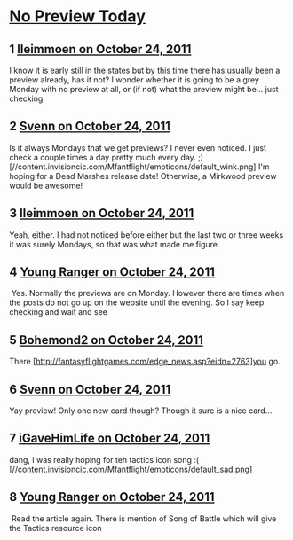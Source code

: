 # [No Preview Today](https://community.fantasyflightgames.com/topic/55248-no-preview-today/)

## 1 [lleimmoen on October 24, 2011](https://community.fantasyflightgames.com/topic/55248-no-preview-today/?do=findComment&comment=546556)

I know it is early still in the states but by this time there has usually been a preview already, has it not? I wonder whether it is going to be a grey Monday with no preview at all, or (if not) what the preview might be... just checking.

## 2 [Svenn on October 24, 2011](https://community.fantasyflightgames.com/topic/55248-no-preview-today/?do=findComment&comment=546579)

Is it always Mondays that we get previews? I never even noticed. I just check a couple times a day pretty much every day. ;) [//content.invisioncic.com/Mfantflight/emoticons/default_wink.png] I'm hoping for a Dead Marshes release date! Otherwise, a Mirkwood preview would be awesome!

## 3 [lleimmoen on October 24, 2011](https://community.fantasyflightgames.com/topic/55248-no-preview-today/?do=findComment&comment=546593)

Yeah, either. I had not noticed before either but the last two or three weeks it was surely Mondays, so that was what made me figure.

## 4 [Young Ranger on October 24, 2011](https://community.fantasyflightgames.com/topic/55248-no-preview-today/?do=findComment&comment=546601)

 Yes. Normally the previews are on Monday. However there are times when the posts do not go up on the website until the evening. So I say keep checking and wait and see

## 5 [Bohemond2 on October 24, 2011](https://community.fantasyflightgames.com/topic/55248-no-preview-today/?do=findComment&comment=546662)

There [http://fantasyflightgames.com/edge_news.asp?eidn=2763]you go.

## 6 [Svenn on October 24, 2011](https://community.fantasyflightgames.com/topic/55248-no-preview-today/?do=findComment&comment=546723)

Yay preview! Only one new card though? Though it sure is a nice card...

## 7 [iGaveHimLife on October 24, 2011](https://community.fantasyflightgames.com/topic/55248-no-preview-today/?do=findComment&comment=546744)

dang, I was really hoping for teh tactics icon song :( [//content.invisioncic.com/Mfantflight/emoticons/default_sad.png] 

## 8 [Young Ranger on October 24, 2011](https://community.fantasyflightgames.com/topic/55248-no-preview-today/?do=findComment&comment=546758)

 Read the article again. There is mention of Song of Battle which will give the Tactics resource icon


